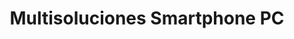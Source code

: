 ---
title: "Multisoluciones Smartphone PC"
url: /guayaquil/multisoluciones-smartphone-pc/
shop: Handy
---